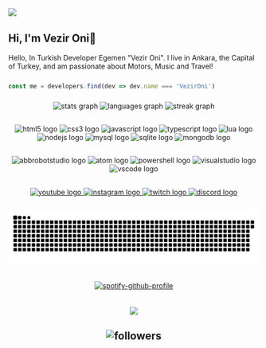 <img src="https://i.imgur.com/cQtvreS.png">

###

<h2> Hi, I'm Vezir Oni👋</h2>

<p>Hello, In Turkish Developer Egemen "Vezir Oni". I live in Ankara, the Capital of Turkey, and am passionate about Motors, Music and Travel!</p>

###

```js
const me = developers.find(dev => dev.name === 'VezirOni')
```

###

<div align="center">
  <img src="https://github-readme-stats.vercel.app/api?username=vezironi&hide_title=false&hide_rank=false&show_icons=true&include_all_commits=true&count_private=true&disable_animations=false&theme=discord_old_blurple&locale=en&hide_border=false&order=1" height="150" alt="stats graph"  />
  <img src="https://github-readme-stats.vercel.app/api/top-langs?username=vezironi&locale=tr&hide_title=false&layout=compact&card_width=320&langs_count=6&theme=discord_old_blurple&hide_border=false&order=2" height="150" alt="languages graph"  />
  <img src="https://streak-stats.demolab.com?user=vezironi&locale=tr&mode=weekly&theme=discord_old_blurple&hide_border=false&border_radius=5&date_format=M j[, Y]&order=3" height="150" alt="streak graph"  />
</div>

##

<div align="center">
  <img src="https://skillicons.dev/icons?i=html" height="60" alt="html5 logo"  />
  <img src="https://skillicons.dev/icons?i=css" height="60" alt="css3 logo"  />
  <img src="https://skillicons.dev/icons?i=js" height="60" alt="javascript logo"  />
  <img src="https://skillicons.dev/icons?i=ts" height="60" alt="typescript logo"  />
  <img src="https://skillicons.dev/icons?i=lua" height="60" alt="lua logo"  />
  <img src="https://skillicons.dev/icons?i=nodejs" height="60" alt="nodejs logo"  />
  <img src="https://skillicons.dev/icons?i=mysql" height="60" alt="mysql logo"  />
  <img src="https://skillicons.dev/icons?i=sqlite" height="60" alt="sqlite logo"  />
  <img src="https://skillicons.dev/icons?i=mongodb" height="60" alt="mongodb logo"  />
</div>

##

<div align="center">
  <img src="https://skillicons.dev/icons?i=bots" height="60" alt="abbrobotstudio logo"  />
  <img src="https://skillicons.dev/icons?i=atom" height="60" alt="atom logo"  />
  <img src="https://skillicons.dev/icons?i=powershell" height="60" alt="powershell logo"  />
  <img src="https://skillicons.dev/icons?i=visualstudio" height="60" alt="visualstudio logo"  />
  <img src="https://skillicons.dev/icons?i=vscode" height="60" alt="vscode logo"  />
</div>

##

<div align="center">
  <a href= "https://www.youtube.com/channel/UCgKXOSblNRpeNV0lwnhu_cw"> <img src="https://img.shields.io/static/v1?message=Youtube&logo=youtube&label=&color=FF0000&logoColor=white&labelColor=&style=for-the-badge" height="35" alt="youtube logo"  /> </a>
  <a href= "https://www.instagram.com/vezironi"> <img src="https://img.shields.io/static/v1?message=Instagram&logo=instagram&label=&color=E4405F&logoColor=white&labelColor=&style=for-the-badge" height="35" alt="instagram logo"  /> </a>
  <a href= "https://www.twitch.com/vezirdev"> <img src="https://img.shields.io/static/v1?message=Twitch&logo=twitch&label=&color=9146FF&logoColor=white&labelColor=&style=for-the-badge" height="35" alt="twitch logo"  /> </a>
  <a href= "https://discord.gg/2quUYsc8DE"> <img src="https://img.shields.io/static/v1?message=Discord&logo=discord&label=&color=7289DA&logoColor=white&labelColor=&style=for-the-badge" height="35" alt="discord logo"  /> </a>
</div>

##

<div align="center">
  <img src="https://github.com/VezirOni/vezironi/blob/main/snake.svg" alt="Snake animation"/>
</div>

##

<div align="center">

[![spotify-github-profile](https://spotify-github-profile.vercel.app/api/view?uid=31trmbb7h5ewqyawdo3nzoqytgma&cover_image=true&theme=novatorem&show_offline=false&background_color=000000&interchange=true&bar_color=53b14f&bar_color_cover=false)](https://spotify-github-profile.vercel.app/api/view?uid=31trmbb7h5ewqyawdo3nzoqytgma&redirect=true)
  
</div>

<h2 align="center">
<img width="50%" src="https://count.getloli.com/get/@:vezir-oni?theme=rule34">
<br> </br>
<img alt="followers" title="Github'dan Takip Et" src="https://img.shields.io/github/followers/vezironi?color=236ad3&labelColor=1155ba&style=for-the-badge&logo=github&label=follower" width="110px" /></a>
</h2>
